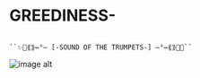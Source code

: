 # GREEDINESS-
                                                                                                                    ``✨🧀⟪⟫⏕°— [-SOUND OF THE TRUMPETS-] —°⏕⟪⟫🧀✨``
![image alt](https://tenor.com/en-GB/view/burningcheese-golden-cheese-cookie-golden-cheese-burning-spice-cookie-burning-spice-gif-6923628298895181634)

